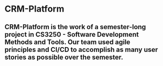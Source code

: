 # CRM-Platform

## CRM-Platform is the work of a semester-long project in CS3250 - Software Development Methods and Tools. Our team used agile principles and CI/CD to accomplish as many user stories as possible over the semester.

